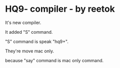 # HQ9- compiler - by reetok
It's new compiler.

It added "S" command.

"S" command is speak "hq9+".

They're move mac only.

because "say" command is mac only command.

